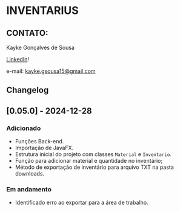 # INVENTARIUS
## CONTATO:
Kayke Gonçalves de Sousa

[LinkedIn](edin.com/in/kayke-sousa/)!

e-mail: kayke.gsousa15@gmail.com

## Changelog

## [0.05.0] - 2024-12-28
### Adicionado
- Funções Back-end.
- Importação de JavaFX.
- Estrutura inicial do projeto com classes `Material` e `Inventario`.
- Função para adicionar material e quantidade no inventário;
- Método de exportação de inventário para arquivo TXT na pasta downloads.

### Em andamento
- Identificado erro ao exportar para a área de trabalho. 



